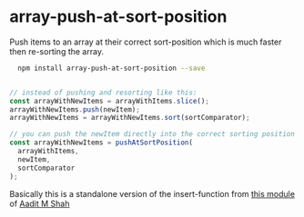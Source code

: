 # array-push-at-sort-position

Push items to an array at their correct sort-position which is much faster then re-sorting the array.

```bash
  npm install array-push-at-sort-position --save
```

```typescript

// instead of pushing and resorting like this:
const arrayWithNewItems = arrayWithItems.slice();
arrayWithNewItems.push(newItem);
arrayWithNewItems = arrayWithNewItems.sort(sortComparator);

// you can push the newItem directly into the correct sorting position
const arrayWithNewItems = pushAtSortPosition(
  arrayWithItems,
  newItem,
  sortComparator
);
```

Basically this is a standalone version of the insert-function from [this module](https://github.com/aaditmshah/sorted-array/blob/master/sorted-array.js#L11) of [Aadit M Shah](https://github.com/aaditmshah)
